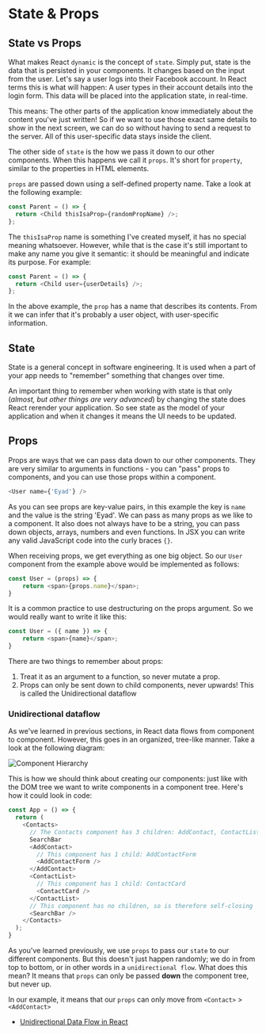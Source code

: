 # State & Props

## State vs Props
What makes React `dynamic` is the concept of `state`. Simply put, state is the data that is persisted in your components. It changes based on the input from the user. Let's say a user logs into their Facebook account. In React terms this is what will happen: A user types in their account details into the login form. This data will be placed into the application state, in real-time.

This means: The other parts of the application know immediately about the content you've just written! So if we want to use those exact same details to show in the next screen, we can do so without having to send a request to the server. All of this user-specific data stays inside the client.

The other side of `state` is the how we pass it down to our other components. When this happens we call it `props`. It's short for `property`, similar to the properties in HTML elements.

`props` are passed down using a self-defined property name. Take a look at the following example:

```js
const Parent = () => {
  return <Child thisIsaProp={randomPropName} />;
};
```

The `thisIsaProp` name is something I've created myself, it has no special meaning whatsoever. However, while that is the case it's still important to make any name you give it semantic: it should be meaningful and indicate its purpose. For example:

```js
const Parent = () => {
  return <Child user={userDetails} />;
};
```

In the above example, the `prop` has a name that describes its contents. From it we can infer that it's probably a user object, with user-specific information.

## State
State is a general concept in software engineering. It is used when a part of your app needs to "remember" something that changes over time.

An important thing to remember when working with state is that only (_almost, but other things are very advanced_) by changing the state does React rerender your application. So see state as the model of your application and when it changes it means the UI needs to be updated.

## Props
Props are ways that we can pass data down to our other components. They are very similar to arguments in functions - you can "pass" props to components, and you can use those props within a component. 

```js
<User name={'Eyad'} />
```

As you can see props are key-value pairs, in this example the key is `name` and the value is the string 'Eyad'. We can pass as many props as we like to a component. It also does not always have to be a string, you can pass down objects, arrays, numbers and even functions. In JSX you can write any valid JavaScript code into the curly braces `{}`.

When receiving props, we get everything as one big object. So our `User` component from the example above would be implemented as follows:

```js
const User = (props) => {
    return <span>{props.name}</span>;
}
```

It is a common practice to use destructuring on the props argument. So we would really want to write it like this:

```js
const User = ({ name }) => {
    return <span>{name}</span>;
}
```

There are two things to remember about props:
1. Treat it as an argument to a function, so never mutate a prop.
2. Props can only be sent down to child components, never upwards! This is called the Unidirectional dataflow

### Unidirectional dataflow

As we've learned in previous sections, in React data flows from component to component. However, this goes in an organized, tree-like manner. Take a look at the following diagram:

![Component Hierarchy](./../assets/componenthierarchy.png)

This is how we should think about creating our components: just like with the DOM tree we want to write components in a component tree. Here's how it could look in code:

```js
const App = () => {
  return (
    <Contacts>
      // The Contacts component has 3 children: AddContact, ContactList and
      SearchBar
      <AddContact>
        // This component has 1 child: AddContactForm
        <AddContactForm />
      </AddContact>
      <ContactList>
        // This component has 1 child: ContactCard
        <ContactCard />
      </ContactList>
      // This component has no children, so is therefore self-closing
      <SearchBar />
    </Contacts>
  );
}
```

As you've learned previously, we use `props` to pass our `state` to our different components. But this doesn't just happen randomly; we do in from top to bottom, or in other words in a `unidirectional flow`. What does this mean? It means that `props` can only be passed **down** the component tree, but never up.

In our example, it means that our `props` can only move from `<Contact>` > `<AddContact>`

- [Unidirectional Data Flow in React](https://flaviocopes.com/react-unidirectional-data-flow/)